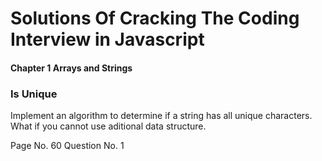 # Solutions Of Cracking The Coding Interview in Javascript

#### Chapter 1 Arrays and Strings

### Is Unique

Implement an algorithm to determine if a string has all unique characters. What if you cannot use aditional data structure.

Page No. 60 Question No. 1

